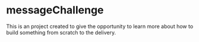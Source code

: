 # messageChallenge
This is an project created to give the opportunity to learn more about how to build something from scratch to the delivery. 
